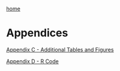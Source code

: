 ---
---

[home](home.html)

# Appendices

[Appendix C - Additional Tables and Figures](Appendices/Brauner_AppendixC.pdf)

[Appendix D - R Code](Appendices/Brauner_AppendixD.pdf)
